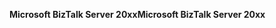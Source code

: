 <span data-ttu-id="975fb-101">**Microsoft BizTalk Server 20xx**</span><span class="sxs-lookup"><span data-stu-id="975fb-101">**Microsoft BizTalk Server 20xx**</span></span>